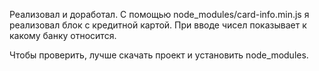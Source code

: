 Реализовал и доработал. 
С помощью node_modules/card-info.min.js я реализовал блок с кредитной картой.
При вводе чисел показывает к какому банку относится. 

Чтобы проверить, лучше скачать проект и установить node_modules.
